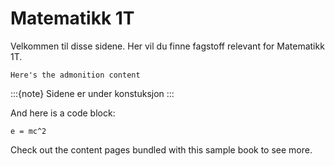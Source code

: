# Matematikk 1T

Velkommen til disse sidene. Her vil du finne fagstoff relevant for Matematikk 1T. 

```{admonition} Merk!
Here's the admonition content
```
:::{note}
Sidene er under konstuksjon
:::

And here is a code block:

```
e = mc^2
```

Check out the content pages bundled with this sample book to see more.
